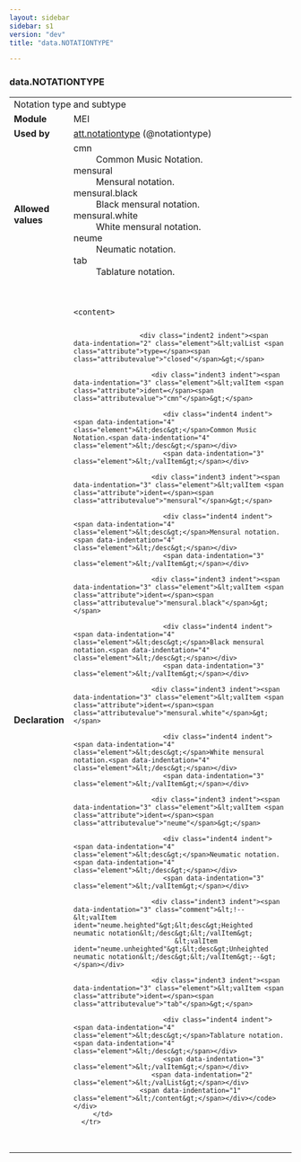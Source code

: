 ```yaml
---
layout: sidebar
sidebar: s1
version: "dev"
title: "data.NOTATIONTYPE"

---
```


<div class="macroSpec">
   <h3 id="data.NOTATIONTYPE">data.NOTATIONTYPE</h3>
   <table class="wovenodd">
      <tr>
         <td colspan="2" class="wovenodd-col2">Notation type and subtype</td>
      </tr>
      <tr>
         <td class="wovenodd-col1"><strong>Module</strong></td>
         <td class="wovenodd-col2">MEI</td>
      </tr>
      <tr>
         <td class="wovenodd-col1"><strong>Used by</strong></td>
         <td class="wovenodd-col2">
            <div class="parent"><a class="link_odd_classSpec" href="{{ site.baseurl }}/{{ page.version }}/attribute-classes/att.notationtype.html">att.notationtype</a> (@notationtype)
            </div>
         </td>
      </tr>
      <tr>
         <td class="wovenodd-col1"><strong>Allowed values</strong></td>
         <td class="wovenodd-col2">
            <dl>
               <dt>cmn</dt>
               <dd>Common Music Notation.</dd>
               <dt>mensural</dt>
               <dd>Mensural notation.</dd>
               <dt>mensural.black</dt>
               <dd>Black mensural notation.</dd>
               <dt>mensural.white</dt>
               <dd>White mensural notation.</dd>
               <dt>neume</dt>
               <dd>Neumatic notation.</dd>
               <dt>tab</dt>
               <dd>Tablature notation.</dd>
            </dl>
         </td>
      </tr>
      <tr>
         <td class="wovenodd-col1"><strong>Declaration</strong></td>
         <td class="wovenodd-col2">
            <div class="code" xml:space="preserve" data-lang="ODD"><code>
                  <div class="indent1 indent"><span data-indentation="1" class="element">&lt;content&gt;</span>
                     
                     <div class="indent2 indent"><span data-indentation="2" class="element">&lt;valList <span class="attribute">type=</span><span class="attributevalue">"closed"</span>&gt;</span>
                        
                        <div class="indent3 indent"><span data-indentation="3" class="element">&lt;valItem <span class="attribute">ident=</span><span class="attributevalue">"cmn"</span>&gt;</span>
                           
                           <div class="indent4 indent"><span data-indentation="4" class="element">&lt;desc&gt;</span>Common Music Notation.<span data-indentation="4" class="element">&lt;/desc&gt;</span></div>
                           <span data-indentation="3" class="element">&lt;/valItem&gt;</span></div>
                        
                        <div class="indent3 indent"><span data-indentation="3" class="element">&lt;valItem <span class="attribute">ident=</span><span class="attributevalue">"mensural"</span>&gt;</span>
                           
                           <div class="indent4 indent"><span data-indentation="4" class="element">&lt;desc&gt;</span>Mensural notation.<span data-indentation="4" class="element">&lt;/desc&gt;</span></div>
                           <span data-indentation="3" class="element">&lt;/valItem&gt;</span></div>
                        
                        <div class="indent3 indent"><span data-indentation="3" class="element">&lt;valItem <span class="attribute">ident=</span><span class="attributevalue">"mensural.black"</span>&gt;</span>
                           
                           <div class="indent4 indent"><span data-indentation="4" class="element">&lt;desc&gt;</span>Black mensural notation.<span data-indentation="4" class="element">&lt;/desc&gt;</span></div>
                           <span data-indentation="3" class="element">&lt;/valItem&gt;</span></div>
                        
                        <div class="indent3 indent"><span data-indentation="3" class="element">&lt;valItem <span class="attribute">ident=</span><span class="attributevalue">"mensural.white"</span>&gt;</span>
                           
                           <div class="indent4 indent"><span data-indentation="4" class="element">&lt;desc&gt;</span>White mensural notation.<span data-indentation="4" class="element">&lt;/desc&gt;</span></div>
                           <span data-indentation="3" class="element">&lt;/valItem&gt;</span></div>
                        
                        <div class="indent3 indent"><span data-indentation="3" class="element">&lt;valItem <span class="attribute">ident=</span><span class="attributevalue">"neume"</span>&gt;</span>
                           
                           <div class="indent4 indent"><span data-indentation="4" class="element">&lt;desc&gt;</span>Neumatic notation.<span data-indentation="4" class="element">&lt;/desc&gt;</span></div>
                           <span data-indentation="3" class="element">&lt;/valItem&gt;</span></div>
                        
                        <div class="indent3 indent"><span data-indentation="3" class="comment">&lt;!--&lt;valItem ident="neume.heighted"&gt;&lt;desc&gt;Heighted neumatic notation&lt;/desc&gt;&lt;/valItem&gt;
                              &lt;valItem ident="neume.unheighted"&gt;&lt;desc&gt;Unheighted neumatic notation&lt;/desc&gt;&lt;/valItem&gt;--&gt;</span></div>
                        
                        <div class="indent3 indent"><span data-indentation="3" class="element">&lt;valItem <span class="attribute">ident=</span><span class="attributevalue">"tab"</span>&gt;</span>
                           
                           <div class="indent4 indent"><span data-indentation="4" class="element">&lt;desc&gt;</span>Tablature notation.<span data-indentation="4" class="element">&lt;/desc&gt;</span></div>
                           <span data-indentation="3" class="element">&lt;/valItem&gt;</span></div>
                        <span data-indentation="2" class="element">&lt;/valList&gt;</span></div>
                     <span data-indentation="1" class="element">&lt;/content&gt;</span></div></code></div>
         </td>
      </tr>
   </table>
</div>